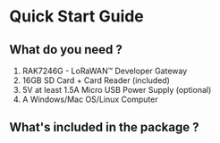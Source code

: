 # Quick Start Guide

<CustomProduct
    v-bind:product="{
        name: 'RAK2246 Pi HAT on top of Raspberry Pi Zero W',
        image : {
            link : './public/image.png',
            meta : 'RAK2246 Pi HAT on top of Raspberry Pi Zero W image',
            caption : 'RAK2246 Pi HAT on top of Raspberry Pi Zero W'
            }
        }">
</CustomProduct> 

<ContentBody>

## What do you need ?
  1. RAK7246G - LoRaWAN™ Developer Gateway
  2. 16GB SD Card + Card Reader (included)
  3. 5V at least 1.5A Micro USB Power Supply (optional)
  4. A Windows/Mac OS/Linux Computer

</ContentBody>

<CustomButton
    v-bind:button="{
        name : 'Buy a RAK7246G - LoRaWAN™ Developer Gateway',
        link : '/'
    }"/>

<ContentBody>

## What's included in the package ?

<CustomProduct
    v-bind:product="{
        name: 'RAK2246 Pi HAT on top of Raspberry Pi Zero W',
        image : [
            {
                link : './public/image.png',
                meta : 'Raspberry Pi Zero W image',
                description : 'Raspberry Pi Zero W (1x)'    
            },
            {
                link : './public/image.png',
                meta : 'RAK2246 Pi HAT (SX1308) image',
                description : 'RAK2246 Pi HAT (SX1308) 1x'    
            },
            {
                link : './public/image.png',
                meta : 'Plastic Enclouse image',
                description : 'Plastic Enclouse (1x)'    
            },
            {
                link : './public/image.png',
                meta : 'GPS Antenna',
                description : 'GPS Antenna (1x)'    
            },
            {
                link : './public/image.png',
                meta : 'LoRa Antenna',
                description : 'LoRa Antenna'    
            }
        ],
        caption : 'Package Contents'
        }"/>

</ContentBody>
